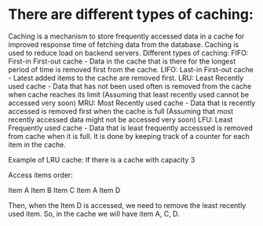 # There are different types of caching:

Caching is a mechanism to store frequently accessed data in a cache for improved response time of fetching data from the database.
Caching is used to reduce load on backend servers.
Different types of caching:
FIFO: First-in First-out cache - Data in the cache that is there for the longest period of time is removed first from the cache.
LIFO: Last-in First-out cache - Latest added items to the cache are removed first.
LRU: Least Recently used cache - Data that has not been used often is removed from the cache when cache reaches its limit (Assuming that least recently used cannot be accessed very soon)
MRU: Most Recently used cache - Data that is recently accessed is removed first when the cache is full (Assuming that most recently accessed data might not be accessed very soon)
LFU: Least Frequently used cache - Data that is least frequently accesssed is removed from cache when it is full. It is done by keeping track of a counter for each item in the cache.

Example of LRU cache:
If there is a cache with capacity 3

Access items order:

Item A
Item B
Item C
Item A
Item D

Then, when the Item D is accessed, we need to remove the least recently used item. So, in the cache we will have item A, C, D.
